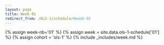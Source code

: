 ```yaml
---
layout: page
title: Week 01
redirect_from: /OLS-1/schedule/#week-01
---
```

<!-- Any modification of the content should be done in the _data/ols-1-schedule.yaml file -->
{% assign week-nb='01' %}
{% assign week = site.data.ols-1-schedule['01'] %}
{% assign cohort = 'ols-1' %}
{% include _includes/week.md %}
